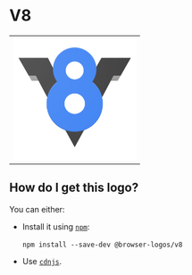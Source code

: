 # V8

<table>
    <tr height=230>
        <td>
            <a href="https://github.com/alrra/browser-logos/tree/ca0c2b0d2938706f4d3a4e17174da9a8c6b488c5/src/v8">
                <img width=220 src="https://raw.githubusercontent.com/alrra/browser-logos/ca0c2b0d2938706f4d3a4e17174da9a8c6b488c5/src/v8/v8.svg?sanitize=true" alt="V8 browser logo">
            </a>
        </td>
    </tr>
</table>

## How do I get this logo?

You can either:

* Install it using [`npm`][npm]:

  `npm install --save-dev @browser-logos/v8`

* Use [`cdnjs`][cdnjs].

<!-- Link labels: -->

[cdnjs]: https://cdnjs.com/libraries/browser-logos
[npm]: https://www.npmjs.com/
